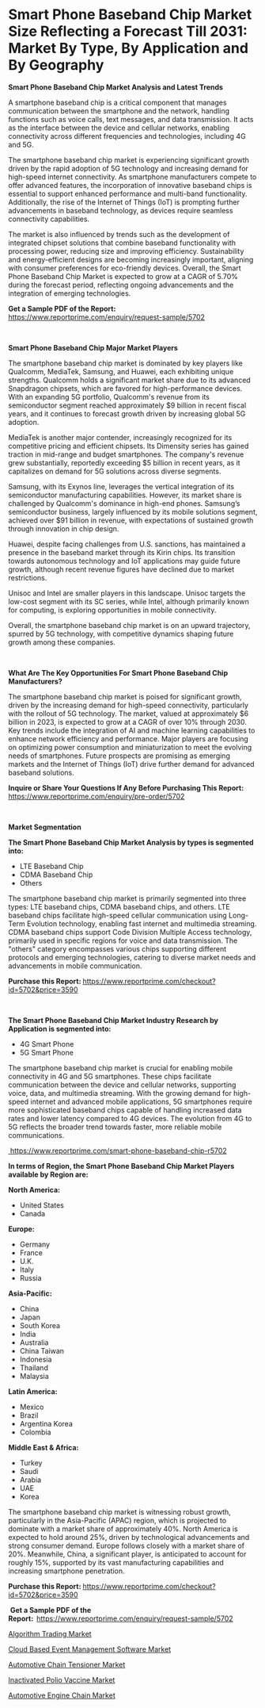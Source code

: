 <p><h1>Smart Phone Baseband Chip Market Size Reflecting a Forecast Till 2031: Market By Type, By Application and By Geography</h1></p><p><strong>Smart Phone Baseband Chip Market Analysis and Latest Trends</strong></p>
<p><p>A smartphone baseband chip is a critical component that manages communication between the smartphone and the network, handling functions such as voice calls, text messages, and data transmission. It acts as the interface between the device and cellular networks, enabling connectivity across different frequencies and technologies, including 4G and 5G.</p><p>The smartphone baseband chip market is experiencing significant growth driven by the rapid adoption of 5G technology and increasing demand for high-speed internet connectivity. As smartphone manufacturers compete to offer advanced features, the incorporation of innovative baseband chips is essential to support enhanced performance and multi-band functionality. Additionally, the rise of the Internet of Things (IoT) is prompting further advancements in baseband technology, as devices require seamless connectivity capabilities.</p><p>The market is also influenced by trends such as the development of integrated chipset solutions that combine baseband functionality with processing power, reducing size and improving efficiency. Sustainability and energy-efficient designs are becoming increasingly important, aligning with consumer preferences for eco-friendly devices. Overall, the Smart Phone Baseband Chip Market is expected to grow at a CAGR of 5.70% during the forecast period, reflecting ongoing advancements and the integration of emerging technologies.</p></p>
<p><strong>Get a Sample PDF of the Report:&nbsp;</strong> <a href="https://www.reportprime.com/enquiry/request-sample/5702">https://www.reportprime.com/enquiry/request-sample/5702</a></p>
<p>&nbsp;</p>
<p><strong>Smart Phone Baseband Chip Major Market Players</strong></p>
<p><p>The smartphone baseband chip market is dominated by key players like Qualcomm, MediaTek, Samsung, and Huawei, each exhibiting unique strengths. Qualcomm holds a significant market share due to its advanced Snapdragon chipsets, which are favored for high-performance devices. With an expanding 5G portfolio, Qualcomm's revenue from its semiconductor segment reached approximately $9 billion in recent fiscal years, and it continues to forecast growth driven by increasing global 5G adoption.</p><p>MediaTek is another major contender, increasingly recognized for its competitive pricing and efficient chipsets. Its Dimensity series has gained traction in mid-range and budget smartphones. The company's revenue grew substantially, reportedly exceeding $5 billion in recent years, as it capitalizes on demand for 5G solutions across diverse segments.</p><p>Samsung, with its Exynos line, leverages the vertical integration of its semiconductor manufacturing capabilities. However, its market share is challenged by Qualcomm's dominance in high-end phones. Samsung’s semiconductor business, largely influenced by its mobile solutions segment, achieved over $91 billion in revenue, with expectations of sustained growth through innovation in chip design.</p><p>Huawei, despite facing challenges from U.S. sanctions, has maintained a presence in the baseband market through its Kirin chips. Its transition towards autonomous technology and IoT applications may guide future growth, although recent revenue figures have declined due to market restrictions.</p><p>Unisoc and Intel are smaller players in this landscape. Unisoc targets the low-cost segment with its SC series, while Intel, although primarily known for computing, is exploring opportunities in mobile connectivity.</p><p>Overall, the smartphone baseband chip market is on an upward trajectory, spurred by 5G technology, with competitive dynamics shaping future growth among these companies.</p></p>
<p>&nbsp;</p>
<p><strong>What Are The Key Opportunities For Smart Phone Baseband Chip Manufacturers?</strong></p>
<p><p>The smartphone baseband chip market is poised for significant growth, driven by the increasing demand for high-speed connectivity, particularly with the rollout of 5G technology. The market, valued at approximately $6 billion in 2023, is expected to grow at a CAGR of over 10% through 2030. Key trends include the integration of AI and machine learning capabilities to enhance network efficiency and performance. Major players are focusing on optimizing power consumption and miniaturization to meet the evolving needs of smartphones. Future prospects are promising as emerging markets and the Internet of Things (IoT) drive further demand for advanced baseband solutions.</p></p>
<p><strong>Inquire or Share Your Questions If Any Before Purchasing This Report:</strong> <a href="https://www.reportprime.com/enquiry/pre-order/5702">https://www.reportprime.com/enquiry/pre-order/5702</a></p>
<p>&nbsp;</p>
<p><strong>Market Segmentation</strong></p>
<p><strong>The Smart Phone Baseband Chip Market Analysis by types is segmented into:</strong></p>
<p><ul><li>LTE Baseband Chip</li><li>CDMA Baseband Chip</li><li>Others</li></ul></p>
<p><p>The smartphone baseband chip market is primarily segmented into three types: LTE baseband chips, CDMA baseband chips, and others. LTE baseband chips facilitate high-speed cellular communication using Long-Term Evolution technology, enabling fast internet and multimedia streaming. CDMA baseband chips support Code Division Multiple Access technology, primarily used in specific regions for voice and data transmission. The "others" category encompasses various chips supporting different protocols and emerging technologies, catering to diverse market needs and advancements in mobile communication.</p></p>
<p><strong>Purchase this Report:&nbsp;</strong><a href="https://www.reportprime.com/checkout?id=5702&price=3590">https://www.reportprime.com/checkout?id=5702&price=3590</a></p>
<p>&nbsp;</p>
<p><strong>The Smart Phone Baseband Chip Market Industry Research by Application is segmented into:</strong></p>
<p><ul><li>4G Smart Phone</li><li>5G Smart Phone</li></ul></p>
<p><p>The smartphone baseband chip market is crucial for enabling mobile connectivity in 4G and 5G smartphones. These chips facilitate communication between the device and cellular networks, supporting voice, data, and multimedia streaming. With the growing demand for high-speed internet and advanced mobile applications, 5G smartphones require more sophisticated baseband chips capable of handling increased data rates and lower latency compared to 4G devices. The evolution from 4G to 5G reflects the broader trend towards faster, more reliable mobile communications.</p></p>
<p><a href="https://www.reportprime.com/smart-phone-baseband-chip-r5702">&nbsp;https://www.reportprime.com/smart-phone-baseband-chip-r5702</a></p>
<p><strong>In terms of Region, the Smart Phone Baseband Chip Market Players available by Region are:</strong></p>
<p>
    <p> <strong> North America: </strong>
        <ul>
            <li>United States</li>
            <li>Canada</li>
        </ul>
        </p> 
    <p> <strong> Europe: </strong>
        <ul>
            <li>Germany</li>
            <li>France</li>
            <li>U.K.</li>
            <li>Italy</li>
            <li>Russia</li>
        </ul>
        </p> 
    <p> <strong> Asia-Pacific: </strong>
        <ul>
            <li>China</li>
            <li>Japan</li>
            <li>South Korea</li>
            <li>India</li>
            <li>Australia</li>
            <li>China Taiwan</li>
            <li>Indonesia</li>
            <li>Thailand</li>
            <li>Malaysia</li>
        </ul>
        </p> 
    <p> <strong> Latin America: </strong>
        <ul>
            <li>Mexico</li>
            <li>Brazil</li>
            <li>Argentina Korea</li>
            <li>Colombia</li>
        </ul>
        </p> 
    <p> <strong> Middle East & Africa: </strong>
        <ul>
            <li>Turkey</li>
            <li>Saudi</li>
            <li>Arabia</li>
            <li>UAE</li>
            <li>Korea</li>
        </ul>
    </p>
    </p>
<p><p>The smartphone baseband chip market is witnessing robust growth, particularly in the Asia-Pacific (APAC) region, which is projected to dominate with a market share of approximately 40%. North America is expected to hold around 25%, driven by technological advancements and strong consumer demand. Europe follows closely with a market share of 20%. Meanwhile, China, a significant player, is anticipated to account for roughly 15%, supported by its vast manufacturing capabilities and increasing smartphone penetration.</p></p>
<p><strong>Purchase this Report: </strong><a href="https://www.reportprime.com/checkout?id=5702&price=3590">https://www.reportprime.com/checkout?id=5702&price=3590</a></p>
<p>&nbsp;<strong>Get a Sample PDF of the Report:&nbsp;&nbsp;</strong><a href="https://www.reportprime.com/enquiry/request-sample/5702">https://www.reportprime.com/enquiry/request-sample/5702</a></p>
<p><strong></strong></p>
<p><p><a href="https://www.linkedin.com/pulse/algorithm-trading-industry-sector-market-dynamics-future-scenarios-5nfne?trackingId=%2FhobMlUzSxiG0vGeouADEA%3D%3D">Algorithm Trading Market</a></p><p><a href="https://www.linkedin.com/pulse/cloud-based-event-management-software-market-insights-product-0tuze?trackingId=w%2FXtKIsjQ6G4p%2BDZQyTVcQ%3D%3D">Cloud Based Event Management Software Market</a></p><p><a href="https://issuu.com/reportprime-2/docs/automotive-chain-tensioner-market-s_88c4d4067f4f9c">Automotive Chain Tensioner Market</a></p><p><a href="https://medium.com/@tyhd5df/inactivated-polio-vaccine-market-market-segmentation-geographical-regions-and-market-forcast-till-8b3813710acf">Inactivated Polio Vaccine Market</a></p><p><a href="https://issuu.com/reportprime-2/docs/automotive-engine-chain-market-size_2c711a6622ef6a">Automotive Engine Chain Market</a></p></p>
